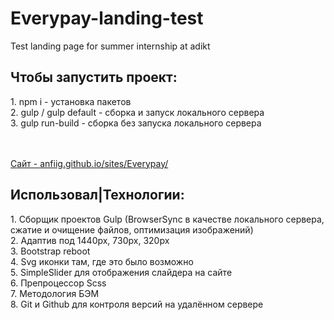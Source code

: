 # Everypay-landing-test
Test landing page for summer internship at adikt

<h2>Чтобы запустить проект:</h2>
1. npm i - установка пакетов
<br/>
2. gulp / gulp default - сборка и запуск локального сервера
<br/>
3. gulp run-build - сборка без запуска локального сервера

<br/><br/>
[Сайт - anfiig.github.io/sites/Everypay/](https://anfiig.github.io/sites/everypay/)


<h2>Использовал|Технологии:</h2>
1. Сборщик проектов Gulp (BrowserSync в качестве локального сервера, сжатие и очищение файлов, оптимизация изображений)<br/>
2. Адаптив под 1440px, 730px, 320px<br/>
3. Bootstrap reboot <br/>
4. Svg иконки там, где это было возможно<br/>
5. SimpleSlider для отображения слайдера на сайте<br/>
6. Препроцессор Scss<br/>
7. Методология БЭМ<br/>
8. Git и Github для контроля версий на удалённом сервере
